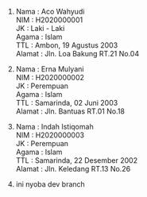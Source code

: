 1. Nama   : Aco Wahyudi <br/>
   NIM    : H2020000001 <br/>
   JK     : Laki - Laki <br/>
   Agama  : Islam <br/>
   TTL    : Ambon, 19 Agustus 2003 <br/>
   Alamat : Jln. Loa Bakung RT.21 No.04 <br/>
 
2. Nama   : Erna Mulyani <br/>
   NIM    : H2020000002 <br/>
   JK     : Perempuan <br/>
   Agama  : Islam <br/>
   TTL    : Samarinda, 02 Juni 2003 <br/>
   Alamat : Jln. Bantuas RT.01 No.18 <br/>
 
3. Nama   : Indah Istiqomah <br/>
   NIM    : H2020000003 <br/>
   JK     : Perempuan <br/>
   Agama  : Islam <br/>
   TTL    : Samarinda, 22 Desember 2002 <br/>
   Alamat : Jln. Keledang RT.13 No.26 <br/>

4. ini nyoba dev branch
